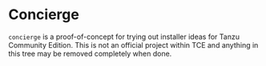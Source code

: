 # Concierge

`concierge` is a proof-of-concept for trying out installer ideas for Tanzu
Community Edition. This is not an official project within TCE and anything in
this tree may be removed completely when done.

